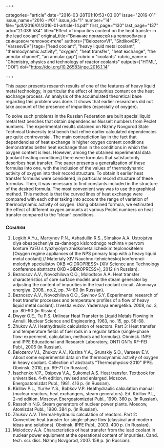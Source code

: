 +++

categories="article"
date="2016-03-28T01:10:53+03:00"
issue="2016-01"
issue_name="2016 - #01"
issue_id="1"
number="14"
file="pdf/2016/01/2016-01-article-14.pdf"
first_page="130"
last_page="137"
udc="21.039.534"
title="Effect of impurities content on the heat transfer in the lead coolant"
original_title="Влияние примесей на теплообмен в свинцовом теплоносителе"
authors=["BelozerovVI", "SitdikovER", "VarseevEV"]
tags=["lead coolant", "heavy liquid metal coolant", "thermodynamic activity", "oxygen", "heat transfer", "heat exchange", "the annular channel", "an annular gap"]
rubric = "coolants"
rubric_name = "Chemistry, physics and technology of reactor coolants"
outputs=["HTML", "DOI"]
doi="https://doi.org/10.26583/npe.2016.1.14"

+++

This paper presents research results of one of the features of heavy liquid metal technology, in particular the effect of impurities content on the heat exchange process. An analysis of the accumulated theoretical base regarding this problem was done. It shows that earlier researches did not take account of the presence of impurities (especially of oxygen).

To solve such problems in the Russian Federation are built special liquid metal test benches that obtain dependencies Nusselt numbers from Peclet numbers. The experimental results obtained on Nizhny Novgorod State Technical University test bench that refine earlier calculated dependencies are quite controversial. The main contradiction lay in the fact that dependencies of heat exchange in higher oxygen content conditions demonstrates better heat exchange than in the conditions in which the oxygen content is less. However, among the obtained experimental data (coolant heating conditions) there were formulas that satisfactorily describes heat transfer. The paper presents a generalization of these formulas into one, with the inclusion of the values of thermodynamic activity of oxygen into their record structure. To obtain it earlier heat transfer formulas were considered, in particular record structure of these formulas. Then, it was necessary to find constants included in the structure of the desired formula. The most convenient way was to use the graphical method. This method is that the curved lines of heat exchange were compared with each other taking into account the range of variation of thermodynamic activity of oxygen. Using obtained formula, we estimated the effect of different oxygen amounts at various Peclet numbers on heat transfer compared to the “clean” conditions.

### Ссылки

1. Legkih A.Yu., Martynov P.N., Ashadullin R.S., Simakov A.A. Ustrojstva dlya obespecheniya za-dannogo kislorodnogo rezhima v pervom konture YaEU s tyazhyolym zhidkometallicheskim teplonositelem [Oxygen regime appliances of the NPS primary loop with a heavy liquid metal coolant].// Materialy XIV Nauchno-tehnicheskoj konferencii molodyh specialistov OKB «GIDROPRESS» [XIV Science and Technology conference abstracts OKB «GIDROPRESS»], 2012 (in Russian).
2. Beznosov A.V., Novozhilova O.O., Molodtsov A.A. Heat transfer characteristics of core surface models and the steam generator by adjusting the content of impurities in the lead coolant circuit. Atomnaya energiya. 2008., no.2, pp. 74-80 (in Russian).
3. Beznosov A.V., Novozhilova O.O., Savinov S.Y. Experimental research of heat transfer processes and temperature profiles of a flow of heavy liquid metal coolant]. Izvestia vuzov. Yadernaya energetika. 2008, no. 3, pp. 80-90 (in Rissian).
4. Dwyer O.E., Tu P.S. Unlinear Heat Transfer to Liquid Metals Flowing in Annuli. Nuclear Science and Engineering. 1963, no. 15, pp. 58-68.
5. Zhukov A.V. Heathydraulic calculation of reactors. Part 3: Heat transfer and temperature fields of fuel rods in a regular lattice (single-phase flow: experiment, calculation, methods and formulas). Obninsk. INPE and IPPE Educational and Research Laboratory, ONTI GNTs RF-FEI Publ., 2006 (in Russian).
6. Belozerov V.I., Zhukov A.V., Kuzina Y.A., Grunskiy S.O., Varseev E.V. About some experimental data on the thermodynamic activity of oxygen in heavy coolant. Collection of abstracts “Thermophysics-2010” IPPE. Obninsk, 2010, pp. 69-71 (in Russian).
7. Isachenko V.P., Osipova V.A., Sukomel A.S. Heat transfer. Textbook for universities. 4-th edition, revised and enlarged. Moscow. Energoatomizdat Publ., 1981. 416 p. (in Russian).
8. Kirillov P.L., Yur’ev Y.S., Bobkov V.P. Heathydraulic calculation manual (nuclear reactors, heat exchangers, steam generators). Ed. Kirillov P.L, 2-nd edition. Moscow. Energoatomizdat Publ., 1990. 360 p. (in Russian).
9. Rassohin N.G. Steam generators of nuclear power plants. Moscow, Atomizdat Publ., 1980. 384 p. (in Russian).
10. Zhukov A.V. Thermal-hydraulic calculation of reactors. Part 2: Convective heat transfer for single-phase flow (classical and modern ideas and solutions). Obninsk, IPPE Publ., 2003. 400 p. (in Russian).
11. Molodcov A.A. Characteristics of heat transfer from the lead coolant in nuclear power equipment at the operational content of impurities. Cand. tech. sci. diss. Nizhnij Novgorod, 2007. 158 p. (in Russian).